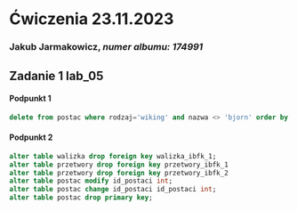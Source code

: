 
# Ćwiczenia 23.11.2023
### Jakub Jarmakowicz, _numer albumu: 174991_
## Zadanie 1 lab_05
#### Podpunkt 1
```sql
delete from postac where rodzaj='wiking' and nazwa <> 'bjorn' order by wiek desc limit 2;
```
#### Podpunkt 2
```sql
alter table walizka drop foreign key walizka_ibfk_1;
alter table przetwory drop foreign key przetwory_ibfk_1
alter table przetwory drop foreign key przetwory_ibfk_2
alter table postac modify id_postaci int;
alter table postac change id_postaci id_postaci int;
alter table postac drop primary key;
```
